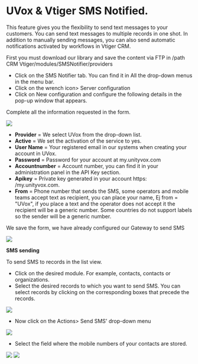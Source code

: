 # UVox & Vtiger SMS Notified.
This feature gives you the flexibility to send text messages to your customers. You can send text messages to multiple records in one shot. In addition to manually sending messages, you can also send automatic notifications activated by workflows in Vtiger CRM. 

First you must download our library and save the content via FTP in /path CRM Vtiger/modules/SMSNotifier/providers

- Click on the SMS Notifier tab. You can find it in All the drop-down menus in the menu bar.
- Click on the wrench icon> Server configuration
- Click on New configuration and configure the following details in the pop-up window that appears.

Complete all the information requested in the form.

<img src="https://unityvox.com/assets/web/images/vtiger_1.png">

- **Provider** = We select UVox from the drop-down list.
- **Active** = We set the activation of the service to yes.
- **User Name** = Your registered email in our systems when creating your account in UVox.
- **Password** = Password for your account at my.unityvox.com
- **Accountnumber** = Account number, you can find it in your administration panel in the API Key section.
- **Apikey** = Private key generated in your account https: /my.unityvox.com.
- **From** = Phone number that sends the SMS, some operators and mobile teams accept text as recipient, you can place your name, Ej from = "UVox", if you place a text and the operator does not accept it the recipient will be a generic number. Some countries do not support labels so the sender will be a generic number.

We save the form, we have already configured our Gateway to send SMS

<img src="https://unityvox.com/assets/web/images/vtiger_2.png">

**SMS sending**


To send SMS to records in the list view. 

- Click on the desired module. For example, contacts, contacts or organizations. 
- Select the desired records to which you want to send SMS. You can select records by clicking on the corresponding boxes that precede the records.

<img src="https://unityvox.com/assets/web/images/vtiger_3.png">

- Now click on the Actions> Send SMS' drop-down menu

<img src="https://unityvox.com/assets/web/images/vtiger_4.png">

- Select the field where the mobile numbers of your contacts are stored.

<img src="https://unityvox.com/assets/web/images/vtiger_5.png">

<img src="https://unityvox.com/assets/web/images/vtiger_6.png">

